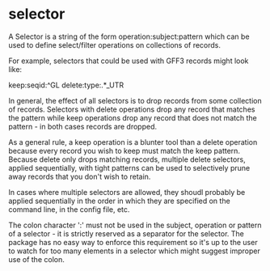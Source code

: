 # selector

A Selector is a string of the form operation:subject:pattern which can
be used to define select/filter operations on collections of records.

For example, selectors that could be used with GFF3 records might look
like:

  keep:seqid:^GL
  delete:type:.*_UTR

In general, the effect of all selectors is to drop records from some
collection of records. Selectors with delete operations drop any record
that matches the pattern while keep operations drop any record that does
not match the pattern - in both cases records are dropped.

As a general rule, a keep operation is a blunter tool than a delete
operation because every record you wish to keep must match the keep
pattern. Because delete only drops matching records, multiple delete 
selectors, applied sequentially, with tight patterns can be used to
selectively prune away records that you don't wish to retain.

In cases where multiple selectors are allowed, they shoudl probably be
applied sequentially in the order in which they are specified on the
command line, in the config file, etc.

The colon character ':' must not be used in the subject, operation or
pattern of a selector - it is strictly reserved as a separator for the
selector. The package has no easy way to enforce this requirement so
it's up to the user to watch for too many elements in a selector which
might suggest improper use of the colon.
